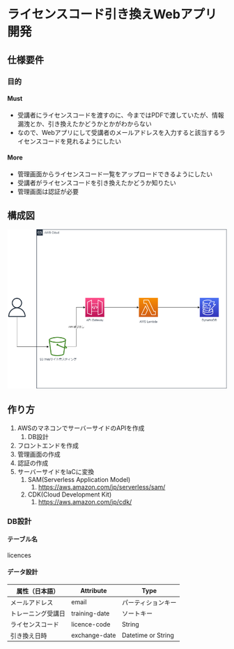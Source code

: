 # ライセンスコード引き換えWebアプリ開発

## 仕様要件

### 目的

#### Must

- 受講者にライセンスコードを渡すのに、今まではPDFで渡していたが、情報漏洩とか、引き換えたかどうかとかがわからない
- なので、Webアプリにして受講者のメールアドレスを入力すると該当するライセンスコードを見れるようにしたい

#### More

- 管理画面からライセンスコード一覧をアップロードできるようにしたい
- 受講者がライセンスコードを引き換えたかどうか知りたい
- 管理画面は認証が必要

## 構成図

![構成図](design.drawio.png)

## 作り方

1. AWSのマネコンでサーバーサイドのAPIを作成
   1. DB設計
2. フロントエンドを作成
3. 管理画面の作成
4. 認証の作成
5. サーバーサイドをIaCに変換
   1. SAM(Serverless Application Model)
      1. https://aws.amazon.com/jp/serverless/sam/
   2. CDK(Cloud Development Kit)
      1. https://aws.amazon.com/jp/cdk/

### DB設計

#### テーブル名

licences

#### データ設計

| 属性（日本語）     | Attribute     | Type               |
| ------------------ | ------------- | ------------------ |
| メールアドレス     | email         | パーティションキー |
| トレーニング受講日 | training-date | ソートキー         |
| ライセンスコード   | licence-code  | String             |
| 引き換え日時       | exchange-date | Datetime or String |
